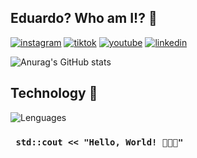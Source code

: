 ## Eduardo? Who am I!?  🤔

[![instagram](https://img.shields.io/badge/Instagram-E4405F?style=for-the-badge&logo=instagram&logoColor=white)](https://instagram.com/edux.dev) 
[![tiktok](https://img.shields.io/badge/TikTok-000000?style=for-the-badge&logo=tiktok&logoColor=white
)](https://tiktok.com/@edux.dev)
[![youtube](https://img.shields.io/badge/YouTube-FF0000?style=for-the-badge&logo=youtube&logoColor=white
)](https://youtube.com/@edux-dev)
[![linkedin](https://img.shields.io/badge/LinkedIn-0077B5?style=for-the-badge&logo=linkedin&logoColor=white
)]()

![Anurag's GitHub stats](https://github-readme-stats.vercel.app/api?username=edux-devs&show_icons=true&theme=radical)

## Technology 🤌
![Lenguages](https://github-readme-stats.vercel.app/api/top-langs/?username=edux-devs&layout=compact&langs_count=7&theme=dark)

### ``` std::cout << "Hello, World! 👨🏻‍💻"```
